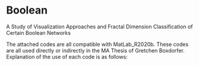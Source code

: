 # Boolean
A Study of Visualization Approaches and Fractal Dimension Classification of Certain Boolean Networks

The attached codes are all compatible with MatLab_R2020b. These codes are all used directly or indirectly in the MA Thesis of Gretchen Boxdorfer. Explanation of the use of each code is as follows: 
